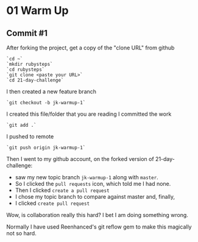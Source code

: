 # 01 Warm Up

## Commit #1

After forking the project, get a copy of the "clone URL" from github

    `cd ~`
    `mkdir rubysteps`
    `cd rubysteps`
    `git clone <paste your URL>`
    `cd 21-day-challenge`

I then created a new feature branch

    `git checkout -b jk-warmup-1`

I created this file/folder that you are reading
I committed the work

    `git add .`

I pushed to remote

    `git push origin jk-warmup-1`

Then I went to my github account, on the forked version of 21-day-challenge:

* saw my new topic branch `jk-warmup-1` along with `master`.
* So I clicked the `pull requests` icon, which told me I had none.
* Then I clicked `create a pull request`
* I chose my topic branch to compare against master and, finally,
* I clicked `create pull request`

Wow, is collaboration really this hard? I bet I am doing something wrong.

Normally I have used Reenhanced's git reflow gem to make this magically not so hard.
